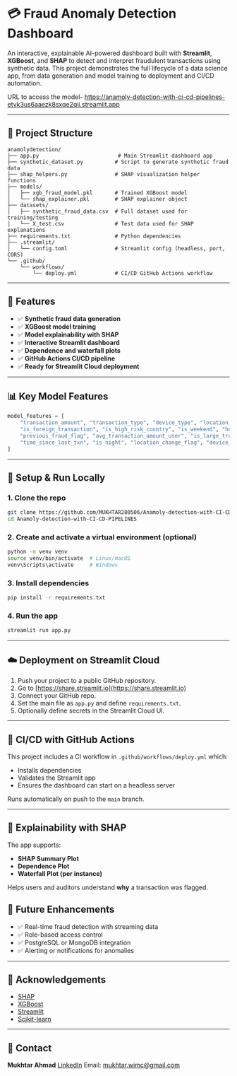 # 💳 Fraud Anomaly Detection Dashboard

An interactive, explainable AI-powered dashboard built with **Streamlit**, **XGBoost**, and **SHAP** 
to detect and interpret fraudulent transactions using synthetic data. 
This project demonstrates the full lifecycle of a data science app, from data generation and
model training to deployment and CI/CD automation.

URL to access the model-
https://anamoly-detection-with-ci-cd-pipelines-etvk3us6aaezk8sxqe2qii.streamlit.app


---

## 📁 Project Structure

```
anamolydetection/
├── app.py                         # Main Streamlit dashboard app
├── synthetic_dataset.py          # Script to generate synthetic fraud data
├── shap_helpers.py               # SHAP visualization helper functions
├── models/
│   ├── xgb_fraud_model.pkl       # Trained XGBoost model
│   └── shap_explainer.pkl        # SHAP explainer object
├── datasets/
│   ├── synthetic_fraud_data.csv  # Full dataset used for training/testing
│   └── X_test.csv                # Test data used for SHAP explanations
├── requirements.txt              # Python dependencies
├── .streamlit/
│   └── config.toml               # Streamlit config (headless, port, CORS)
└── .github/
    └── workflows/
        └── deploy.yml            # CI/CD GitHub Actions workflow
```

---

## 🚀 Features

* ✅ **Synthetic fraud data generation**
* ✅ **XGBoost model training**
* ✅ **Model explainability with SHAP**
* ✅ **Interactive Streamlit dashboard**
* ✅ **Dependence and waterfall plots**
* ✅ **GitHub Actions CI/CD pipeline**
* ✅ **Ready for Streamlit Cloud deployment**

---

## 📊 Key Model Features

```python
model_features = [
    "transaction_amount", "transaction_type", "device_type", "location_distance_km",
    "is_foreign_transaction", "is_high_risk_country", "is_weekend", "hour_of_day",
    "previous_fraud_flag", "avg_transaction_amount_user", "is_large_transaction",
    "time_since_last_txn", "is_night", "location_change_flag", "device_usage_count"
]
```

---

## 🧪 Setup & Run Locally

### 1. Clone the repo

```bash
git clone https://github.com/MUKHTAR280506/Anamoly-detection-with-CI-CD-PIPELINES.git
cd Anamoly-detection-with-CI-CD-PIPELINES
```

### 2. Create and activate a virtual environment (optional)

```bash
python -m venv venv
source venv/bin/activate  # Linux/macOS
venv\Scripts\activate     # Windows
```

### 3. Install dependencies

```bash
pip install -r requirements.txt
```

### 4. Run the app

```bash
streamlit run app.py
```

---

## ☁️ Deployment on Streamlit Cloud

1. Push your project to a public GitHub repository.
2. Go to [https://share.streamlit.io](https://share.streamlit.io)
3. Connect your GitHub repo.
4. Set the main file as `app.py` and define `requirements.txt`.
5. Optionally define secrets in the Streamlit Cloud UI.

---

## 🔄 CI/CD with GitHub Actions

This project includes a CI workflow in `.github/workflows/deploy.yml` which:

* Installs dependencies
* Validates the Streamlit app
* Ensures the dashboard can start on a headless server

Runs automatically on push to the `main` branch.

---

## 🧠 Explainability with SHAP

The app supports:

* **SHAP Summary Plot**
* **Dependence Plot**
* **Waterfall Plot (per instance)**

Helps users and auditors understand **why** a transaction was flagged.

## 📌 Future Enhancements

* ✅ Real-time fraud detection with streaming data
* ✅ Role-based access control
* ✅ PostgreSQL or MongoDB integration
* ✅ Alerting or notifications for anomalies

---

## 🙌 Acknowledgements

* [SHAP](https://github.com/slundberg/shap)
* [XGBoost](https://xgboost.readthedocs.io/)
* [Streamlit](https://streamlit.io/)
* [Scikit-learn](https://scikit-learn.org/)

---

## 📧 Contact

**Mukhtar Ahmad**
[LinkedIn](https://www.linkedin.com/in/mukhtar280506)
Email: [mukhtar.wimc@gmail.com](mailto:mukhtar.wimc@gmail.com)

